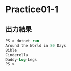 # Practice01-1
## 出力結果
```ps
PS > dotnet run
Around the World in 80 Days
Bible
Cinderella
Daddy-Log-Legs
PS >
```